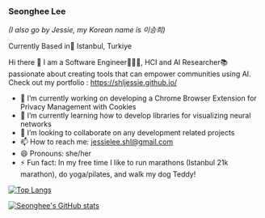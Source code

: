  
 ### Seonghee Lee 
 <em>(I also go by Jessie, my Korean name is 이승희) </em>
 
 Currently Based in📍 Istanbul, Turkiye
 
 Hi there 👋
 I am a Software Engineer👩🏻‍💻, HCI and AI Researcher📚 passionate about creating tools that can empower communities using AI. 
 Check out my portfolio : https://shljessie.github.io/ 


- 🔭 I’m currently working on developing a Chrome Browser Extension for Privacy Management with Cookies
- 🌱 I’m currently learning how to develop libraries for visualizing neural networks
- 👯 I’m looking to collaborate on any development related projects
- 📫 How to reach me: jessielee.shl@gmail.com
- 😄 Pronouns: she/her
- ⚡ Fun fact: In my free time I like to run marathons (Istanbul 21k marathon), do yoga/pilates, and walk my dog Teddy! 

[![Top Langs](<https://github-readme-stats.vercel.app/api/top-langs/?username=shljessie&hide=html,CSS,Jupyter Notebook>)](https://github.com/shljessie/github-readme-stats)

[![Seonghee's GitHub stats](https://github-readme-stats.vercel.app/api?username=shljessie)](https://github.com/shljessie/github-readme-stats)
